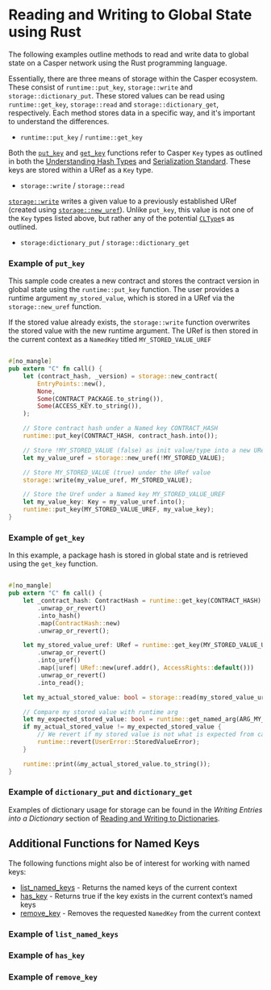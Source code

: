 # Reading and Writing to Global State using Rust

The following examples outline methods to read and write data to global state on a Casper network using the Rust programming language.

Essentially, there are three means of storage within the Casper ecosystem. These consist of `runtime::put_key`, `storage::write` and `storage::dictionary_put`. These stored values can be read using `runtime::get_key`, `storage::read` and `storage::dictionary_get`, respectively. Each method stores data in a specific way, and it's important to understand the differences.

* `runtime::put_key` / `runtime::get_key`

Both the [`put_key`](https://docs.rs/casper-contract/latest/casper_contract/contract_api/runtime/fn.put_key.html) and [`get_key`](https://docs.rs/casper-contract/latest/casper_contract/contract_api/runtime/fn.get_key.html) functions refer to Casper `Key` types as outlined in both the [Understanding Hash Types](./concepts/serialization-standard/#serialization-standard-state-keys) and [Serialization Standard](./serialization-standard/#serialization-standard-state-keys). These keys are stored within a URef as a `Key` type.

* `storage::write` / `storage::read`

[`storage::write`](https://docs.rs/casper-contract/latest/casper_contract/contract_api/storage/fn.write.html) writes a given value to a previously established URef (created using [`storage::new_uref`](https://docs.rs/casper-contract/latest/casper_contract/contract_api/storage/fn.new_uref.html)). Unlike `put_key`, this value is not one of the `Key` types listed above, but rather any of the potential [`CLType`](https://docs.casperlabs.io/developers/json-rpc/types_cl/#cltype)s as outlined.

* `storage:dictionary_put` / `storage::dictionary_get`



### Example of `put_key`

This sample code creates a new contract and stores the contract version in global state using the `runtime::put_key` function. The user provides a runtime argument `my_stored_value`, which is stored in a URef via the `storage::new_uref` function.

If the stored value already exists, the `storage::write` function overwrites the stored value with the new runtime argument. The URef is then stored in the current context as a `NamedKey` titled `MY_STORED_VALUE_UREF`
```rust

#[no_mangle]
pub extern "C" fn call() {
    let (contract_hash, _version) = storage::new_contract(
        EntryPoints::new(),
        None,
        Some(CONTRACT_PACKAGE.to_string()),
        Some(ACCESS_KEY.to_string()),
    );

    // Store contract hash under a Named key CONTRACT_HASH
    runtime::put_key(CONTRACT_HASH, contract_hash.into());

    // Store !MY_STORED_VALUE (false) as init value/type into a new URef
    let my_value_uref = storage::new_uref(!MY_STORED_VALUE);

    // Store MY_STORED_VALUE (true) under the URef value
    storage::write(my_value_uref, MY_STORED_VALUE);

    // Store the Uref under a Named key MY_STORED_VALUE_UREF
    let my_value_key: Key = my_value_uref.into();
    runtime::put_key(MY_STORED_VALUE_UREF, my_value_key);
}

```

### Example of `get_key`

In this example, a package hash is stored in global state and is retrieved using the `get_key` function.

```rust

#[no_mangle]
pub extern "C" fn call() {
    let _contract_hash: ContractHash = runtime::get_key(CONTRACT_HASH)
        .unwrap_or_revert()
        .into_hash()
        .map(ContractHash::new)
        .unwrap_or_revert();

    let my_stored_value_uref: URef = runtime::get_key(MY_STORED_VALUE_UREF)
        .unwrap_or_revert()
        .into_uref()
        .map(|uref| URef::new(uref.addr(), AccessRights::default()))
        .unwrap_or_revert()
        .into_read();

    let my_actual_stored_value: bool = storage::read(my_stored_value_uref).unwrap().unwrap();

    // Compare my stored value with runtime arg
    let my_expected_stored_value: bool = runtime::get_named_arg(ARG_MY_STORED_VALUE);
    if my_actual_stored_value != my_expected_stored_value {
        // We revert if my stored value is not what is expected from caller argument
        runtime::revert(UserError::StoredValueError);
    }

    runtime::print(&my_actual_stored_value.to_string());
}

```

### Example of `dictionary_put` and `dictionary_get`

Examples of dictionary usage for storage can be found in the *Writing Entries into a Dictionary* section of [Reading and Writing to Dictionaries](./concepts/dictionaries/#writing-entries-into-a-dictionary).

## Additional Functions for Named Keys

The following functions might also be of interest for working with named keys:

* [list_named_keys](https://docs.rs/casper-contract/latest/casper_contract/contract_api/runtime/fn.list_named_keys.html) - Returns the named keys of the current context
* [has_key](https://docs.rs/casper-contract/latest/casper_contract/contract_api/runtime/fn.has_key.html) - Returns true if the key exists in the current context’s named keys
* [remove_key](https://docs.rs/casper-contract/latest/casper_contract/contract_api/runtime/fn.remove_key.html) - Removes the requested `NamedKey` from the current context

### Example of `list_named_keys`



### Example of `has_key`



### Example of `remove_key`
